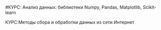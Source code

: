 #КУРС: Анализ данных: библиотеки Numpy, Pandas, Matplotlib, Scikit-learn

КУРС:Методы сбора и обработки данных из сети Интернет
